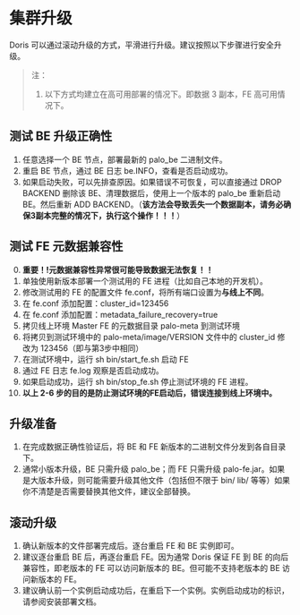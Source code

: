 <!-- 
Licensed to the Apache Software Foundation (ASF) under one
or more contributor license agreements.  See the NOTICE file
distributed with this work for additional information
regarding copyright ownership.  The ASF licenses this file
to you under the Apache License, Version 2.0 (the
"License"); you may not use this file except in compliance
with the License.  You may obtain a copy of the License at

  http://www.apache.org/licenses/LICENSE-2.0

Unless required by applicable law or agreed to in writing,
software distributed under the License is distributed on an
"AS IS" BASIS, WITHOUT WARRANTIES OR CONDITIONS OF ANY
KIND, either express or implied.  See the License for the
specific language governing permissions and limitations
under the License.
-->

# 集群升级

Doris 可以通过滚动升级的方式，平滑进行升级。建议按照以下步骤进行安全升级。

> 注：  
> 1. 以下方式均建立在高可用部署的情况下。即数据 3 副本，FE 高可用情况下。  

## 测试 BE 升级正确性

1. 任意选择一个 BE 节点，部署最新的 palo_be 二进制文件。
2. 重启 BE 节点，通过 BE 日志 be.INFO，查看是否启动成功。
3. 如果启动失败，可以先排查原因。如果错误不可恢复，可以直接通过 DROP BACKEND 删除该 BE、清理数据后，使用上一个版本的 palo_be 重新启动 BE。然后重新 ADD BACKEND。（**该方法会导致丢失一个数据副本，请务必确保3副本完整的情况下，执行这个操作！！！**）

## 测试 FE 元数据兼容性

0. **重要！!元数据兼容性异常很可能导致数据无法恢复！！**
1. 单独使用新版本部署一个测试用的 FE 进程（比如自己本地的开发机）。
2. 修改测试用的 FE 的配置文件 fe.conf，将所有端口设置为**与线上不同**。
3. 在 fe.conf 添加配置：cluster_id=123456
4. 在 fe.conf 添加配置：metadata\_failure_recovery=true
5. 拷贝线上环境 Master FE 的元数据目录 palo-meta 到测试环境
6. 将拷贝到测试环境中的 palo-meta/image/VERSION 文件中的 cluster_id 修改为 123456（即与第3步中相同）
7. 在测试环境中，运行 sh bin/start_fe.sh 启动 FE
8. 通过 FE 日志 fe.log 观察是否启动成功。
9. 如果启动成功，运行 sh bin/stop_fe.sh 停止测试环境的 FE 进程。
10. **以上 2-6 步的目的是防止测试环境的FE启动后，错误连接到线上环境中。**

## 升级准备

1. 在完成数据正确性验证后，将 BE 和 FE 新版本的二进制文件分发到各自目录下。
2. 通常小版本升级，BE 只需升级 palo_be；而 FE 只需升级 palo-fe.jar。如果是大版本升级，则可能需要升级其他文件（包括但不限于 bin/ lib/ 等等）如果你不清楚是否需要替换其他文件，建议全部替换。

## 滚动升级

1. 确认新版本的文件部署完成后。逐台重启 FE 和 BE 实例即可。
2. 建议逐台重启 BE 后，再逐台重启 FE。因为通常 Doris 保证 FE 到 BE 的向后兼容性，即老版本的 FE 可以访问新版本的 BE。但可能不支持老版本的 BE 访问新版本的 FE。
3. 建议确认前一个实例启动成功后，在重启下一个实例。实例启动成功的标识，请参阅安装部署文档。
